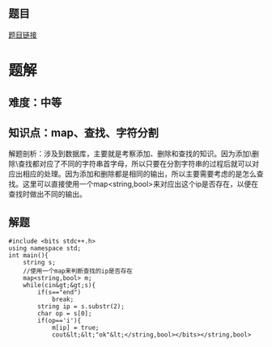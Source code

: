 ## 题目
[题目链接](https://www.nowcoder.com/practice/f0f1015579904ebc92974f7c92764797?tpId=182&tqId=325921&sourceUrl=/exam/oj&channenl=wgithub&fromPut=wgithub)

# 题解

## 难度：中等

## 知识点：map、查找、字符分割
解题剖析：涉及到数据库，主要就是考察添加、删除和查找的知识。因为添加\删除\查找都对应了不同的字符串首字母，所以只要在分割字符串的过程后就可以对应出相应的处理。因为添加和删除都是相同的输出，所以主要需要考虑的是怎么查找。这里可以直接使用一个map<string,bool>来对应出这个ip是否存在，以便在查找时做出不同的输出。
## 解题
```
#include <bits stdc++.h>
using namespace std;
int main(){
    string s;
    //使用一个map来判断查找的ip是否存在
    map<string,bool> m;
    while(cin&gt;&gt;s){
        if(s=="end")
            break;
        string ip = s.substr(2);
        char op = s[0];
        if(op=='i'){
            m[ip] = true;
            cout&lt;&lt;"ok"&lt;</string,bool></bits></string,bool>